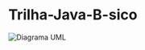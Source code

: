 # Trilha-Java-B-sico

![Diagrama UML](https://github.com/user-attachments/assets/e421ba74-67d4-4aa1-88ca-77d95d492496)
